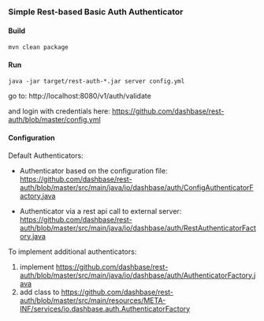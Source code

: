 ### Simple Rest-based Basic Auth Authenticator

#### Build

```
mvn clean package
```

#### Run

```
java -jar target/rest-auth-*.jar server config.yml
```

go to: http://localhost:8080/v1/auth/validate

and login with credentials here: https://github.com/dashbase/rest-auth/blob/master/config.yml

#### Configuration

Default Authenticators:

* Authenticator based on the configuration file: https://github.com/dashbase/rest-auth/blob/master/src/main/java/io/dashbase/auth/ConfigAuthenticatorFactory.java

* Authenticator via a rest api call to external server: https://github.com/dashbase/rest-auth/blob/master/src/main/java/io/dashbase/auth/RestAuthenticatorFactory.java

To implement additional authenticators:

1. implement https://github.com/dashbase/rest-auth/blob/master/src/main/java/io/dashbase/auth/AuthenticatorFactory.java
2. add class to https://github.com/dashbase/rest-auth/blob/master/src/main/resources/META-INF/services/io.dashbase.auth.AuthenticatorFactory

